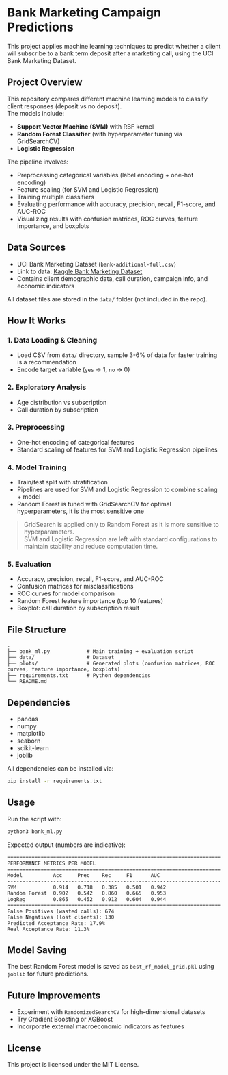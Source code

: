 # Bank Marketing Campaign Predictions

This project applies machine learning techniques to predict whether a client will subscribe to a bank term deposit after a marketing call, using the UCI Bank Marketing Dataset.

## Project Overview
This repository compares different machine learning models to classify client responses (deposit vs no deposit).  
The models include:

- **Support Vector Machine (SVM)** with RBF kernel
- **Random Forest Classifier** (with hyperparameter tuning via GridSearchCV)
- **Logistic Regression**

The pipeline involves:

- Preprocessing categorical variables (label encoding + one-hot encoding)
- Feature scaling (for SVM and Logistic Regression)
- Training multiple classifiers
- Evaluating performance with accuracy, precision, recall, F1-score, and AUC-ROC
- Visualizing results with confusion matrices, ROC curves, feature importance, and boxplots

## Data Sources
- UCI Bank Marketing Dataset (`bank-additional-full.csv`)
- Link to data: [Kaggle Bank Marketing Dataset](https://www.kaggle.com/datasets/sahistapatel96/bankadditionalfullcsv/data)
- Contains client demographic data, call duration, campaign info, and economic indicators

All dataset files are stored in the `data/` folder (not included in the repo).

## How It Works

### 1. Data Loading & Cleaning
- Load CSV from `data/` directory, sample 3-6% of data for faster training is a recommendation
- Encode target variable (`yes` → 1, `no` → 0)

### 2. Exploratory Analysis
- Age distribution vs subscription
- Call duration by subscription

### 3. Preprocessing
- One-hot encoding of categorical features
- Standard scaling of features for SVM and Logistic Regression pipelines

### 4. Model Training
- Train/test split with stratification
- Pipelines are used for SVM and Logistic Regression to combine scaling + model
- Random Forest is tuned with GridSearchCV for optimal hyperparameters, it is the most sensitive one

> GridSearch is applied only to Random Forest as it is more sensitive to hyperparameters.  
> SVM and Logistic Regression are left with standard configurations to maintain stability and reduce computation time.

### 5. Evaluation
- Accuracy, precision, recall, F1-score, and AUC-ROC
- Confusion matrices for misclassifications
- ROC curves for model comparison
- Random Forest feature importance (top 10 features)
- Boxplot: call duration by subscription result

## File Structure
```
.
├── bank_ml.py            # Main training + evaluation script
├── data/                 # Dataset
├── plots/                # Generated plots (confusion matrices, ROC curves, feature importance, boxplots)
├── requirements.txt      # Python dependencies
└── README.md
```

## Dependencies
- pandas
- numpy
- matplotlib
- seaborn
- scikit-learn
- joblib

All dependencies can be installed via:

```bash
pip install -r requirements.txt
```

## Usage
Run the script with:

```bash
python3 bank_ml.py
```

Expected output (numbers are indicative):

```
======================================================================
PERFORMANCE METRICS PER MODEL
======================================================================
Model          Acc     Prec    Rec     F1      AUC     
----------------------------------------------------------------------
SVM            0.914   0.718   0.385   0.501   0.942
Random Forest  0.902   0.542   0.860   0.665   0.953
LogReg         0.865   0.452   0.912   0.604   0.944
======================================================================
False Positives (wasted calls): 674
False Negatives (lost clients): 130
Predicted Acceptance Rate: 17.9%
Real Acceptance Rate: 11.3%
```

## Model Saving
The best Random Forest model is saved as `best_rf_model_grid.pkl` using `joblib` for future predictions.

## Future Improvements
- Experiment with `RandomizedSearchCV` for high-dimensional datasets
- Try Gradient Boosting or XGBoost
- Incorporate external macroeconomic indicators as features

## License
This project is licensed under the MIT License.